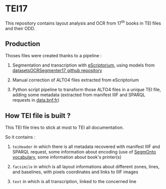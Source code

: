 # TEI17

This repository contains layout analysis and OCR from 17<sup>th</sup> books in TEI files and their ODD.

## Production

Thoses files were created thanks to a pipeline :

1. Segmentation and transcription with [eScriptorium](http://traces6.paris.inria.fr/), using models from 
[datasetsOCRSegmenter17 github repository](https://github.com/Heresta/datasetsOCRSegmenter17/blob/Model)

2. Manual correction of ALTO4 files extracted from eScriptorium

3. Python script pipeline to transform those ALTO4 files in a unique TEI file, adding some metadata (extracted from manifest IIIF and SPARQL
requests in [data.bnf.fr](http://data.bnf.fr))

## How TEI file is built ?

This TEI file tries to stick at most to TEI all documentation.

So it contains :

1. `teiHeader` in which there is all metadata recovered with manifest IIIF and SPARQL request, some information about encoding (use of 
[SegmOnto vocabulary](http://github.com/SegmOnto), some information about book's printer(s)

2. `facsimile` in which is all layout informations about different zones, lines, and baselines, with pixels coordinates and links to 
IIIF images

3. `text` in which is all transcription, linked to the concerned line
